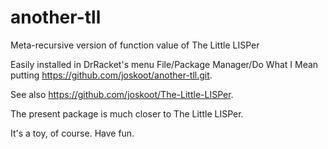 # another-tll

Meta-recursive version of function value of The Little LISPer

Easily installed in DrRacket's menu File/Package Manager/Do What I Mean\
putting https://github.com/joskoot/another-tll.git.

See also https://github.com/joskoot/The-Little-LISPer.

The present package is much closer to The Little LISPer.

It's a toy, of course. Have fun.

